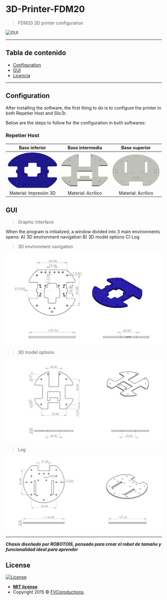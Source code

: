 ﻿# 3D-Printer-FDM20 

> FDM20 3D printer configuration

![GUI](C:\Users\Vikto\Desktop\Images)

---

## Tabla de contenido

- [Configuration](#Configuration)
- [GUI](#GUI)
- [Licencia](#License )


---

## Configuration 

After installing the software, the first thing to do is to configure the
printer in both Repetier Host and Slic3r.

Below are the steps to follow for the configuration in both softwares:

### Repetier Host

| Base inferior | Base intermedia  |  Base superior   |
| :---: |:---:| :---:|
| [![ROBOTOIS](https://github.com/Robotois/robotois-robert/blob/master/specs/images/renders/base.png)](http://robotois.com/)    | [![ROBOTOIS](https://github.com/Robotois/robotois-robert/blob/master/specs/images/renders/base1.png)](http://robotois.com/) | [![FVCproductions](https://github.com/Robotois/robotois-robert/blob/master/specs/images/renders/base2.png)](http://robotois.com/)  |
| Material: Impresión 3D  | Material: Acrílico   | Material: Acrílico  |


## GUI
>Graphic interface

When the program is initialized, a window divided into 3 main environments opens:
A) 3D environment navigation
B) 3D model options
C) Log

> 3D environment navigation

[![Assembly](https://github.com/Robotois/robotois-robert/blob/master/specs/images/measures/base.PNG)]()

> 3D model options

[![Assembly](https://github.com/Robotois/robotois-robert/blob/master/specs/images/measures/media.PNG)]()

>  Log

[![Assembly](https://github.com/Robotois/robotois-robert/blob/master/specs/images/measures/superior.PNG)]()

---

***Chasis diseñado por ROBOTOIS, pensado para crear el robot de tamaño y funcionalidad ideal para aprender***


## License  

[![License](http://img.shields.io/:license-mit-blue.svg?style=flat-square)](http://badges.mit-license.org)

- **[MIT license](http://opensource.org/licenses/mit-license.php)**
- Copyright 2015 © <a href="http://fvcproductions.com" target="_blank">FVCproductions</a>.
